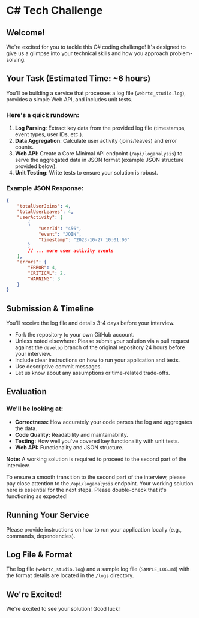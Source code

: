 # C# Tech Challenge

## Welcome!

We're excited for you to tackle this C# coding challenge! It's designed to give us a glimpse into your technical skills and how you approach problem-solving.

## Your Task (Estimated Time: ~6 hours)

You'll be building a service that processes a log file (`webrtc_studio.log`), provides a simple Web API, and includes unit tests.

### Here's a quick rundown:

1. **Log Parsing**: Extract key data from the provided log file (timestamps, event types, user IDs, etc.).
2. **Data Aggregation**: Calculate user activity (joins/leaves) and error counts.
3. **Web API**: Create a Core Minimal API endpoint (`/api/loganalysis`) to serve the aggregated data in JSON format (example JSON structure provided below).
4. **Unit Testing**: Write tests to ensure your solution is robust.

### Example JSON Response:

```json
{
    "totalUserJoins": 4,
    "totalUserLeaves": 4,
    "userActivity": [
        {
            "userId": "456",
            "event": "JOIN",
            "timestamp": "2023-10-27 10:01:00"
        }
        // ... more user activity events
    ],
    "errors": {
        "ERROR": 4,
        "CRITICAL": 2,
        "WARNING": 3
    }
}
```

## Submission & Timeline

You'll receive the log file and details 3-4 days before your interview.
* Fork the repository to your own GitHub account.
* Unless noted elsewhere: Please submit your solution via a pull request against the `develop` branch of the original repository 24 hours before your interview.
* Include clear instructions on how to run your application and tests.
* Use descriptive commit messages.
* Let us know about any assumptions or time-related trade-offs.

## Evaluation

### We'll be looking at:

* **Correctness:** How accurately your code parses the log and aggregates the data.
* **Code Quality:** Readability and maintainability.
* **Testing:** How well you've covered key functionality with unit tests.
* **Web API:** Functionality and JSON structure.

**Note:** A working solution is required to proceed to the second part of the interview.

To ensure a smooth transition to the second part of the interview, please pay close attention to the `/api/loganalysis` endpoint. Your working solution here is essential for the next steps. Please double-check that it's functioning as expected!

## Running Your Service

Please provide instructions on how to run your application locally (e.g., commands, dependencies).

## Log File & Format

The log file (`webrtc_studio.log`) and a sample log file (`SAMPLE_LOG.md`) with the format details are located in the `/logs` directory.

## We're Excited!

We're excited to see your solution! Good luck!
